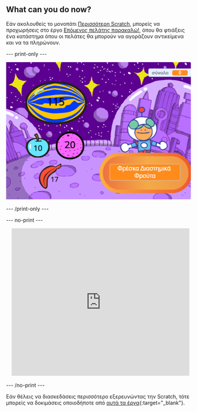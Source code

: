 ## What can you do now?


Εάν ακολουθείς το μονοπάτι [Περισσότερη Scratch](https://projects.raspberrypi.org/en/raspberrypi/more-scratch), μπορείς να προχωρήσεις στο έργο [Επόμενος πελάτης παρακαλώ!](https://projects.raspberrypi.org/en/projects/next-customer-please), όπου θα φτιάξεις ένα κατάστημα όπου οι πελάτες θα μπορούν να αγοράζουν αντικείμενα και να τα πληρώνουν.

--- print-only ---

![Επόμενος πελάτης παρακαλώ](images/next-customer-please.png)

--- /print-only ---

--- no-print ---

<div class="scratch-preview" style="margin-left: 15px;">
  <iframe allowtransparency="true" width="485" height="402" src="https://scratch.mit.edu/projects/embed/528696418/?autostart=false" frameborder="0"></iframe>
</div>

--- /no-print ---

Εάν θέλεις να διασκεδάσεις περισσότερο εξερευνώντας την Scratch, τότε μπορείς να δοκιμάσεις οποιοδήποτε από [αυτά τα έργα](https://projects.raspberrypi.org/en/projects?software%5B%5D=scratch&curriculum%5B%5D=%201){:target="_blank"}.
